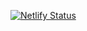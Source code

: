 [![Netlify Status](https://api.netlify.com/api/v1/badges/d42b8baf-28f8-49cf-b34d-b0bb733e257f/deploy-status)](https://app.netlify.com/sites/petergg/deploys)
